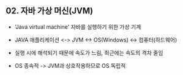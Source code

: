 ## 02. 자바 가상 머신(JVM)

- 'Java virtual machine' 자바를 실행하기 위한 가상 기계
  
- JAVA 애플리케이션 <-> JVM <-> OS(Windows) <-> 컴퓨터(하드웨어)
  
- 실행 시에 해석되기 때문에 속도가 느림, 최근에는 속도의 격차 줄임
  
- OS 종속적 -> JVM과 상호작용하므로 OS 독립적
